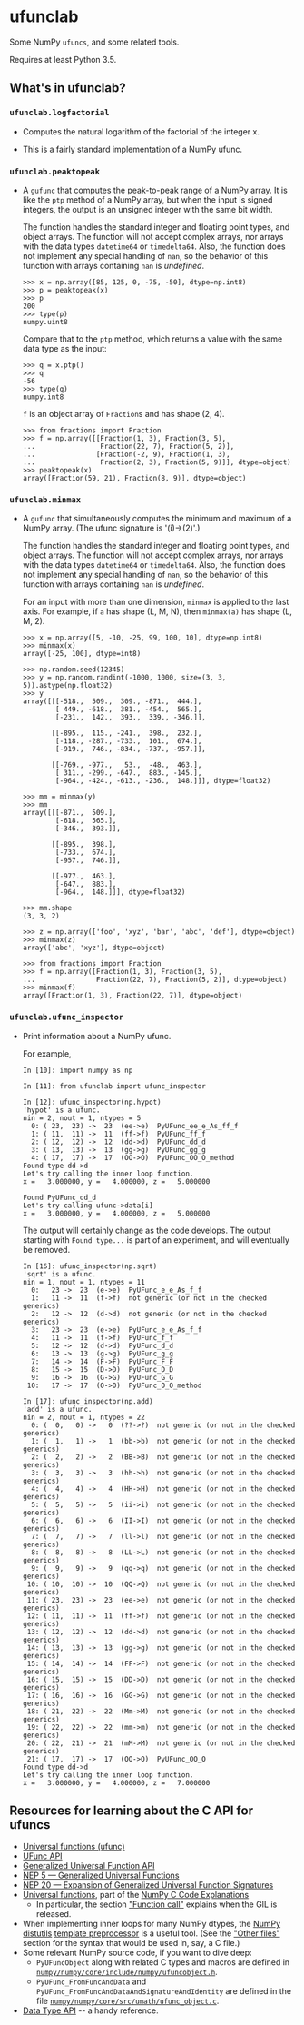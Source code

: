 ufunclab
========

Some NumPy `ufuncs`, and some related tools.

Requires at least Python 3.5.

What's in ufunclab?
-------------------

### `ufunclab.logfactorial`

* Computes the natural logarithm of the factorial of the integer x.

* This is a fairly standard implementation of a NumPy ufunc.

### `ufunclab.peaktopeak`

* A `gufunc` that computes the peak-to-peak range of a NumPy array.
  It is like the `ptp` method of a NumPy array, but when the input
  is signed integers, the output is an unsigned integer with the
  same bit width.

  The function handles the standard integer and floating point types, and
  object arrays. The function will not accept complex arrays, nor arrays with
  the data types `datetime64` or `timedelta64`.  Also, the function does not
  implement any special handling of `nan`, so the behavior of this function
  with arrays containing `nan` is *undefined*.

  ```
  >>> x = np.array([85, 125, 0, -75, -50], dtype=np.int8)
  >>> p = peaktopeak(x)
  >>> p
  200
  >>> type(p)
  numpy.uint8
  ```

  Compare that to the `ptp` method, which returns a value with the
  same data type as the input:

  ```
  >>> q = x.ptp()
  >>> q
  -56
  >>> type(q)
  numpy.int8

  ```

  `f` is an object array of `Fraction`s and has shape (2, 4).

  ```
  >>> from fractions import Fraction
  >>> f = np.array([[Fraction(1, 3), Fraction(3, 5),
  ...                Fraction(22, 7), Fraction(5, 2)],
  ...               [Fraction(-2, 9), Fraction(1, 3),
  ...                Fraction(2, 3), Fraction(5, 9)]], dtype=object)
  >>> peaktopeak(x)
  array([Fraction(59, 21), Fraction(8, 9)], dtype=object)

  ```

### `ufunclab.minmax`

* A `gufunc` that simultaneously computes the minimum and maximum of a NumPy
  array.  (The ufunc signature is '(i)->(2)'.)

  The function handles the standard integer and floating point types, and
  object arrays. The function will not accept complex arrays, nor arrays with
  the data types `datetime64` or `timedelta64`.  Also, the function does not
  implement any special handling of `nan`, so the behavior of this function
  with arrays containing `nan` is *undefined*.

  For an input with more than one dimension, `minmax` is applied to the
  last axis.  For example, if `a` has shape (L, M, N), then `minmax(a)` has
  shape (L, M, 2).

  ```
  >>> x = np.array([5, -10, -25, 99, 100, 10], dtype=np.int8)
  >>> minmax(x)
  array([-25, 100], dtype=int8)

  >>> np.random.seed(12345)
  >>> y = np.random.randint(-1000, 1000, size=(3, 3, 5)).astype(np.float32)
  >>> y
  array([[[-518.,  509.,  309., -871.,  444.],
          [ 449., -618.,  381., -454.,  565.],
          [-231.,  142.,  393.,  339., -346.]],

         [[-895.,  115., -241.,  398.,  232.],
          [-118., -287., -733.,  101.,  674.],
          [-919.,  746., -834., -737., -957.]],

         [[-769., -977.,   53.,  -48.,  463.],
          [ 311., -299., -647.,  883., -145.],
          [-964., -424., -613., -236.,  148.]]], dtype=float32)

  >>> mm = minmax(y)
  >>> mm
  array([[[-871.,  509.],
          [-618.,  565.],
          [-346.,  393.]],

         [[-895.,  398.],
          [-733.,  674.],
          [-957.,  746.]],

         [[-977.,  463.],
          [-647.,  883.],
          [-964.,  148.]]], dtype=float32)

  >>> mm.shape
  (3, 3, 2)

  >>> z = np.array(['foo', 'xyz', 'bar', 'abc', 'def'], dtype=object)
  >>> minmax(z)
  array(['abc', 'xyz'], dtype=object)

  >>> from fractions import Fraction
  >>> f = np.array([Fraction(1, 3), Fraction(3, 5),
  ...               Fraction(22, 7), Fraction(5, 2)], dtype=object)
  >>> minmax(f)
  array([Fraction(1, 3), Fraction(22, 7)], dtype=object)

  ```


### `ufunclab.ufunc_inspector`

* Print information about a NumPy ufunc.

  For example,

  ```
  In [10]: import numpy as np

  In [11]: from ufunclab import ufunc_inspector

  In [12]: ufunc_inspector(np.hypot)
  'hypot' is a ufunc.
  nin = 2, nout = 1, ntypes = 5
    0: ( 23,  23) ->  23  (ee->e)  PyUFunc_ee_e_As_ff_f
    1: ( 11,  11) ->  11  (ff->f)  PyUFunc_ff_f
    2: ( 12,  12) ->  12  (dd->d)  PyUFunc_dd_d
    3: ( 13,  13) ->  13  (gg->g)  PyUFunc_gg_g
    4: ( 17,  17) ->  17  (OO->O)  PyUFunc_OO_O_method
  Found type dd->d
  Let's try calling the inner loop function.
  x =   3.000000, y =   4.000000, z =   5.000000

  Found PyUFunc_dd_d
  Let's try calling ufunc->data[i]
  x =   3.000000, y =   4.000000, z =   5.000000
  ```
  The output will certainly change as the code develops.  The output
  starting with `Found type...` is part of an experiment, and will
  eventually be removed.

  ```
  In [16]: ufunc_inspector(np.sqrt)                                                                                                 
  'sqrt' is a ufunc.
  nin = 1, nout = 1, ntypes = 11
    0:   23 ->  23  (e->e)  PyUFunc_e_e_As_f_f
    1:   11 ->  11  (f->f)  not generic (or not in the checked generics)
    2:   12 ->  12  (d->d)  not generic (or not in the checked generics)
    3:   23 ->  23  (e->e)  PyUFunc_e_e_As_f_f
    4:   11 ->  11  (f->f)  PyUFunc_f_f
    5:   12 ->  12  (d->d)  PyUFunc_d_d
    6:   13 ->  13  (g->g)  PyUFunc_g_g
    7:   14 ->  14  (F->F)  PyUFunc_F_F
    8:   15 ->  15  (D->D)  PyUFunc_D_D
    9:   16 ->  16  (G->G)  PyUFunc_G_G
   10:   17 ->  17  (O->O)  PyUFunc_O_O_method

  In [17]: ufunc_inspector(np.add)                                                                                                  
  'add' is a ufunc.
  nin = 2, nout = 1, ntypes = 22
    0: (  0,   0) ->   0  (??->?)  not generic (or not in the checked generics)
    1: (  1,   1) ->   1  (bb->b)  not generic (or not in the checked generics)
    2: (  2,   2) ->   2  (BB->B)  not generic (or not in the checked generics)
    3: (  3,   3) ->   3  (hh->h)  not generic (or not in the checked generics)
    4: (  4,   4) ->   4  (HH->H)  not generic (or not in the checked generics)
    5: (  5,   5) ->   5  (ii->i)  not generic (or not in the checked generics)
    6: (  6,   6) ->   6  (II->I)  not generic (or not in the checked generics)
    7: (  7,   7) ->   7  (ll->l)  not generic (or not in the checked generics)
    8: (  8,   8) ->   8  (LL->L)  not generic (or not in the checked generics)
    9: (  9,   9) ->   9  (qq->q)  not generic (or not in the checked generics)
   10: ( 10,  10) ->  10  (QQ->Q)  not generic (or not in the checked generics)
   11: ( 23,  23) ->  23  (ee->e)  not generic (or not in the checked generics)
   12: ( 11,  11) ->  11  (ff->f)  not generic (or not in the checked generics)
   13: ( 12,  12) ->  12  (dd->d)  not generic (or not in the checked generics)
   14: ( 13,  13) ->  13  (gg->g)  not generic (or not in the checked generics)
   15: ( 14,  14) ->  14  (FF->F)  not generic (or not in the checked generics)
   16: ( 15,  15) ->  15  (DD->D)  not generic (or not in the checked generics)
   17: ( 16,  16) ->  16  (GG->G)  not generic (or not in the checked generics)
   18: ( 21,  22) ->  22  (Mm->M)  not generic (or not in the checked generics)
   19: ( 22,  22) ->  22  (mm->m)  not generic (or not in the checked generics)
   20: ( 22,  21) ->  21  (mM->M)  not generic (or not in the checked generics)
   21: ( 17,  17) ->  17  (OO->O)  PyUFunc_OO_O
  Found type dd->d
  Let's try calling the inner loop function.
  x =   3.000000, y =   4.000000, z =   7.000000
  ```

Resources for learning about the C API for ufuncs
------------------------------------------------
* [Universal functions (ufunc)](https://numpy.org/devdocs/reference/ufuncs.html)
* [UFunc API](https://numpy.org/devdocs/reference/c-api/ufunc.html)
* [Generalized Universal Function API](https://numpy.org/devdocs/reference/c-api/generalized-ufuncs.html)
* [NEP 5 — Generalized Universal Functions](https://numpy.org/neps/nep-0005-generalized-ufuncs.html)
* [NEP 20 — Expansion of Generalized Universal Function Signatures](https://numpy.org/neps/nep-0020-gufunc-signature-enhancement.html)
* [Universal functions](https://numpy.org/devdocs/reference/internals.code-explanations.html#universal-functions),
  part of the [NumPy C Code Explanations](https://numpy.org/devdocs/reference/internals.code-explanations.html)
  * In particular, the section
    ["Function call"](https://numpy.org/devdocs/reference/internals.code-explanations.html#function-call)
    explains when the GIL is released.
* When implementing inner loops for many NumPy dtypes, the
  [NumPy distutils](https://docs.scipy.org/doc/numpy/reference/distutils_guide.html)
  [template preprocessor](https://docs.scipy.org/doc/numpy/reference/distutils_guide.html#conversion-of-src-files-using-templates)
  is a useful tool. (See the ["Other files"](https://docs.scipy.org/doc/numpy/reference/distutils_guide.html#other-files)
  section for the syntax that would be used in, say, a C file.)
* Some relevant NumPy source code, if you want to dive deep:
  * `PyUFuncObject` along with related C types and macros are defined in
   [`numpy/numpy/core/include/numpy/ufuncobject.h`](https://github.com/numpy/numpy/blob/7214ca4688545b432c45287195e2f46c5e418ce8/numpy/core/include/numpy/ufuncobject.h).
  * `PyUFunc_FromFuncAndData` and `PyUFunc_FromFuncAndDataAndSignatureAndIdentity`
    are defined in the file [`numpy/numpy/core/src/umath/ufunc_object.c`](https://github.com/numpy/numpy/blob/7214ca4688545b432c45287195e2f46c5e418ce8/numpy/core/src/umath/ufunc_object.c).
* [Data Type API](https://docs.scipy.org/doc/numpy/reference/c-api.dtype.html) --
  a handy reference.
